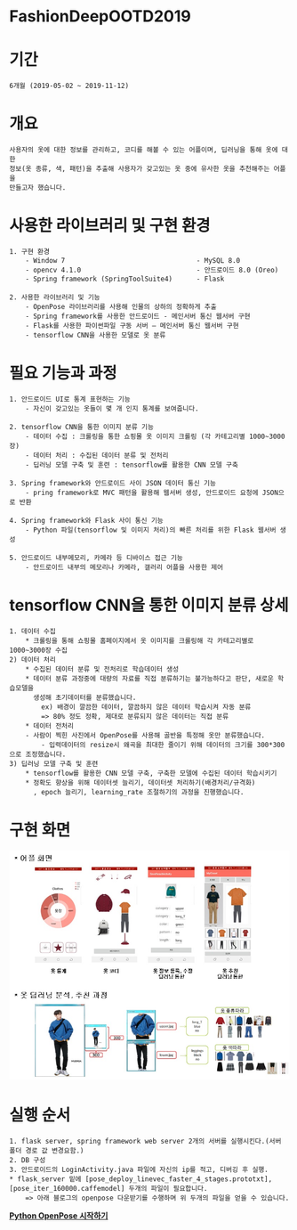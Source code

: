 # FashionDeepOOTD2019
# 기간
    6개월 (2019-05-02 ~ 2019-11-12)
    
    
    
# 개요
    사용자의 옷에 대한 정보를 관리하고, 코디를 해볼 수 있는 어플이며, 딥러닝을 통해 옷에 대한
    정보(옷 종류, 색, 패턴)을 추출해 사용자가 갖고있는 옷 중에 유사한 옷을 추천해주는 어플을
    만들고자 했습니다.
    
    
    
# 사용한 라이브러리 및 구현 환경
    1. 구현 환경
        - Window 7                                 - MySQL 8.0
        - opencv 4.1.0                             - 안드로이드 8.0 (Oreo)
        - Spring framework (SpringToolSuite4)      - Flask
        
    2. 사용한 라이브러리 및 기능
        - OpenPose 라이브러리를 사용해 인물의 상하의 정확하게 추출
        - Spring framework를 사용한 안드로이드 - 메인서버 통신 웹서버 구현
        - Flask를 사용한 파이썬파일 구동 서버 – 메인서버 통신 웹서버 구현
        - tensorflow CNN을 사용한 모델로 옷 분류
        
        
        
# 필요 기능과 과정
    1. 안드로이드 UI로 통계 표현하는 기능
        - 자신이 갖고있는 옷들이 몇 개 인지 통계를 보여줍니다.
        
    2. tensorflow CNN을 통한 이미지 분류 기능
        - 데이터 수집 : 크롤링을 통한 쇼핑몰 옷 이미지 크롤링 (각 카테고리별 1000~3000장)
        - 데이터 처리 : 수집된 데이터 분류 및 전처리
        - 딥러닝 모델 구축 및 훈련 : tensorflow를 활용한 CNN 모델 구축
        
    3. Spring framework와 안드로이드 사이 JSON 데이터 통신 기능
        - pring framework로 MVC 패턴을 활용해 웹서버 생성, 안드로이드 요청에 JSON으로 반환
        
    4. Spring framework와 Flask 사이 통신 기능
        - Python 파일(tensorflow 및 이미지 처리)의 빠른 처리를 위한 Flask 웹서버 생성
        
    5. 안드로이드 내부메모리, 카메라 등 디바이스 접근 기능
        - 안드로이드 내부의 메모리나 카메라, 갤러리 어플을 사용한 제어
        
        
        
# tensorflow CNN을 통한 이미지 분류 상세
    1. 데이터 수집
        * 크롤링을 통해 쇼핑몰 홈페이지에서 옷 이미지를 크롤링해 각 카테고리별로 1000~3000장 수집
    2) 데이터 처리
        * 수집된 데이터 분류 및 전처리로 학습데이터 생성
        * 데이터 분류 과정중에 대량의 자료를 직접 분류하기는 불가능하다고 판단, 새로운 학습모델을
          생성해 초기데이터를 분류했습니다.
            ex) 배경이 깔끔한 데이터, 깔끔하지 않은 데이터 학습시켜 자동 분류
            => 80% 정도 정확, 제대로 분류되지 않은 데이터는 직접 분류
        * 데이터 전처리
        - 사람이 찍힌 사진에서 OpenPose를 사용해 골반을 특정해 옷만 분류했습니다.
            - 입력데이터의 resize시 왜곡을 최대한 줄이기 위해 데이터의 크기를 300*300으로 조정했습니다.
    3) 딥러닝 모델 구축 및 훈련
        * tensorflow를 활용한 CNN 모델 구축, 구축한 모델에 수집된 데이터 학습시키기
        * 정확도 향상을 위해 데이터셋 늘리기, 데이터셋 처리하기(배경처리/규격화)
          , epoch 늘리기, learning_rate 조절하기의 과정을 진행했습니다.
          
          
          
          
# 구현 화면
<div align="center">
    <img src="./image/fashion_deep_1.jpg", width="900">
</div>




# 실행 순서
    1. flask server, spring framework web server 2개의 서버를 실행시킨다.(서버 폴더 경로 값 변경요함.)
    2. DB 구성
    3. 안드로이드의 LoginActivity.java 파일에 자신의 ip를 적고, 디버깅 후 실행.
    * flask_server 밑에 [pose_deploy_linevec_faster_4_stages.prototxt], [pose_iter_160000.caffemodel] 두개의 파일이 필요합니다.
        => 아래 블로그의 openpose 다운받기를 수행하며 위 두개의 파일을 얻을 수 있습니다.
[**Python OpenPose 시작하기**](https://blog.naver.com/rhrkdfus/221531159811)
